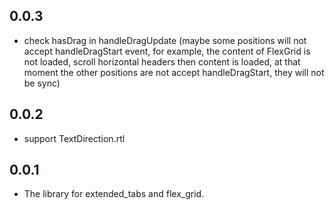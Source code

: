 ## 0.0.3

* check hasDrag in handleDragUpdate (maybe some positions will not accept handleDragStart event, for example, the content of FlexGrid is not loaded,  scroll horizontal headers then content is loaded, at that moment the other positions are not accept handleDragStart, they will not be sync)

## 0.0.2

* support TextDirection.rtl

## 0.0.1

* The library for extended_tabs and flex_grid.
